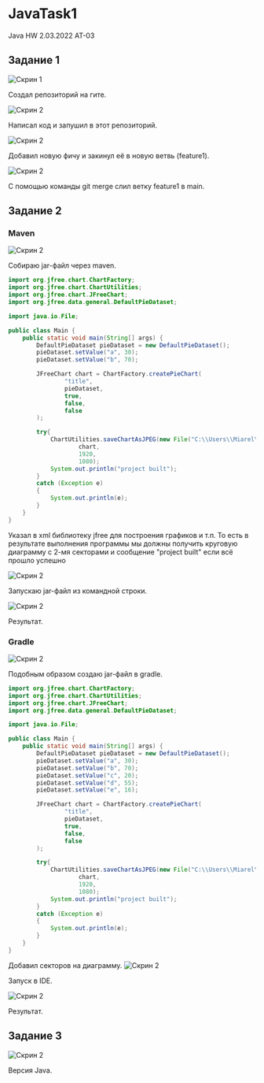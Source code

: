 # JavaTask1
Java HW 2.03.2022 AT-03

## Задание 1

![Скрин 1](https://github.com/Miarel/JavaTask1/blob/main/Screenshots/Desktop%20Screenshot%202022.03.09%20-%2011.54.52.09.png)

Создал репозиторий на гите.

![Скрин 2](https://github.com/Miarel/JavaTask1/blob/main/Screenshots/Desktop%20Screenshot%202022.03.09%20-%2011.59.22.41.png)

Написал код и запушил в этот репозиторий.

![Скрин 2](https://github.com/Miarel/JavaTask1/blob/main/Screenshots/Desktop%20Screenshot%202022.03.09%20-%2012.15.24.08.png)

Добавил новую фичу и закинул её в новую ветвь (feature1).

![Скрин 2](https://github.com/Miarel/JavaTask1/blob/main/Screenshots/Desktop%20Screenshot%202022.03.09%20-%2012.20.53.38.png)

С помощью команды git merge слил ветку feature1 в main. 

## Задание 2 

### Maven

![Скрин 2](https://github.com/Miarel/JavaTask1/blob/main/Screenshots/Desktop%20Screenshot%202022.03.09%20-%2019.22.14.14.png)

Собираю jar-файл через maven.

```java
import org.jfree.chart.ChartFactory;
import org.jfree.chart.ChartUtilities;
import org.jfree.chart.JFreeChart;
import org.jfree.data.general.DefaultPieDataset;

import java.io.File;

public class Main {
    public static void main(String[] args) {
        DefaultPieDataset pieDataset = new DefaultPieDataset();
        pieDataset.setValue("a", 30);
        pieDataset.setValue("b", 70);

        JFreeChart chart = ChartFactory.createPieChart(
                "title",
                pieDataset,
                true,
                false,
                false
        );

        try{
            ChartUtilities.saveChartAsJPEG(new File("C:\\Users\\Miarel\\Desktop\\123.jpeg"),
                    chart,
                    1920,
                    1080);
            System.out.println("project built");
        }
        catch (Exception e)
        {
            System.out.println(e);
        }
    }
}

```

Указал в xml библиотеку jfree для построения графиков и т.п. То есть в результате выполнения программы мы должны получить круговую диаграмму с 2-мя секторами и сообщение "project built" если всё прошло успешно

![Скрин 2](https://github.com/Miarel/JavaTask1/blob/main/Screenshots/Desktop%20Screenshot%202022.03.09%20-%2019.28.24.91.png)

Запускаю jar-файл из командной строки.

![Скрин 2](https://github.com/Miarel/JavaTask1/blob/main/Screenshots/Desktop%20Screenshot%202022.03.09%20-%2019.28.32.35.png)

Результат.

### Gradle

![Скрин 2](https://github.com/Miarel/JavaTask1/blob/main/Screenshots/Desktop%20Screenshot%202022.03.09%20-%2019.28.58.07.png)

Подобным образом создаю jar-файл в gradle.

```java
import org.jfree.chart.ChartFactory;
import org.jfree.chart.ChartUtilities;
import org.jfree.chart.JFreeChart;
import org.jfree.data.general.DefaultPieDataset;

import java.io.File;

public class Main {
    public static void main(String[] args) {
        DefaultPieDataset pieDataset = new DefaultPieDataset();
        pieDataset.setValue("a", 30);
        pieDataset.setValue("b", 70);
        pieDataset.setValue("c", 20);
        pieDataset.setValue("d", 55);
        pieDataset.setValue("e", 16);

        JFreeChart chart = ChartFactory.createPieChart(
                "title",
                pieDataset,
                true,
                false,
                false
        );

        try{
            ChartUtilities.saveChartAsJPEG(new File("C:\\Users\\Miarel\\Desktop\\123.jpeg"),
                    chart,
                    1920,
                    1080);
            System.out.println("project built");
        }
        catch (Exception e)
        {
            System.out.println(e);
        }
    }
}

```

Добавил секторов на диаграмму.
![Скрин 2](https://github.com/Miarel/JavaTask1/blob/main/Screenshots/Desktop%20Screenshot%202022.03.09%20-%2019.29.42.59.png)

Запуск в IDE.

![Скрин 2](https://github.com/Miarel/JavaTask1/blob/main/Screenshots/Desktop%20Screenshot%202022.03.09%20-%2019.29.50.36.png)

Результат.
## Задание 3

![Скрин 2](https://github.com/Miarel/JavaTask1/blob/main/Screenshots/Desktop%20Screenshot%202022.03.09%20-%2012.28.12.02.png)

Версия Java.
